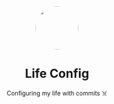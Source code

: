 <div align="center">
  <img src="https://github.com/xkrishguptaa.png" height="100px" width="100px" style="border-radius: 100%;" />
  <br />
  <h1>Life Config</h1>
  <p>Configuring my life with commits ☠️</p>
</div>